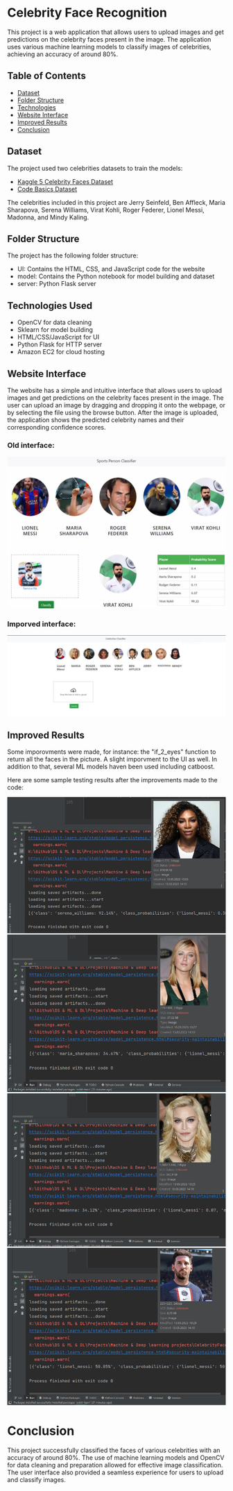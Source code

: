 
# Celebrity Face Recognition

This project is a web application that allows users to upload images and get predictions on the celebrity faces present in the image. The application uses various machine learning models to classify images of celebrities, achieving an accuracy of around 80%.

## Table of Contents
* [Dataset](#Dataset)
* [Folder Structure](#Folder-Structure)
* [Technologies](#Technologies-Used)
* [Website Interface](#Website-Interface)
* [Improved Results](#Improved-Results)
* [Conclusion](#Conclusion)

## Dataset
The project used two celebrities datasets to train the models:

* [Kaggle 5 Celebrity Faces Dataset](https://www.kaggle.com/datasets/dansbecker/5-celebrity-faces-dataset)
* [Code Basics Dataset](https://github.com/codebasics/py/tree/master/DataScience/CelebrityFaceRecognition/model/dataset)

The celebrities included in this project are Jerry Seinfeld, Ben Affleck, Maria Sharapova, Serena Williams, Virat Kohli, Roger Federer, Lionel Messi, Madonna, and Mindy Kaling.

## Folder Structure
The project has the following folder structure:

* UI: Contains the HTML, CSS, and JavaScript code for the website
* model: Contains the Python notebook for model building and dataset
* server: Python Flask server


## Technologies Used
* OpenCV for data cleaning
* Sklearn for model building
* HTML/CSS/JavaScript for UI
* Python Flask for HTTP server
* Amazon EC2 for cloud hosting

## Website Interface
The website has a simple and intuitive interface that allows users to upload images and get predictions on the celebrity faces present in the image. The user can upload an image by dragging and dropping it onto the webpage, or by selecting the file using the browse button. After the image is uploaded, the application shows the predicted celebrity names and their corresponding confidence scores.

### Old interface:
![Website_old](readmephotos/sportclassifier.png)


### Imporved interface:
![Website_new](readmephotos/celebritiesclassifier.jpg)

## Improved Results
Some imporovments were made, for instance: the "if_2_eyes" function to return all the faces in the picture. A slight imporvment to the UI as well. In addition to that, several ML models haven been used including catboost.

Here are some sample testing results after the improvements made to the code:

![result1](readmephotos/first_result.png)
![result2](readmephotos/second_result.png)
![result3](readmephotos/third_result.png)
![result4](readmephotos/fourth_result.png)

# Conclusion
This project successfully classified the faces of various celebrities with an accuracy of around 80%. The use of machine learning models and OpenCV for data cleaning and preparation allowed for effective image classification. The user interface also provided a seamless experience for users to upload and classify images.



